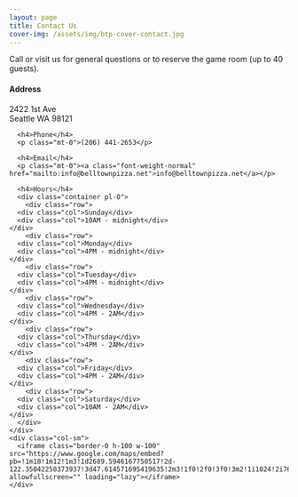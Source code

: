 ```yaml
---
layout: page
title: Contact Us
cover-img: /assets/img/btp-cover-contact.jpg
---
```


Call or visit us for general questions or to reserve the game room (up to 40 guests).

<div class="container">
  <div class="row">
    <div class="col-sm">
      <h4>Address</h4>
      <p class="mt-0">2422 1st Ave<br>Seattle WA  98121</p>

      <h4>Phone</h4>
      <p class="mt-0">(206) 441-2653</p>

      <h4>Email</h4>
      <p class="mt-0"><a class="font-weight-normal" href="mailto:info@belltownpizza.net">info@belltownpizza.net</a></p>

      <h4>Hours</h4>
      <div class="container pl-0">
        <div class="row">
	  <div class="col">Sunday</div>
	  <div class="col">10AM - midnight</div>
	</div>
        <div class="row">
	  <div class="col">Monday</div>
	  <div class="col">4PM - midnight</div>
	</div>
        <div class="row">
	  <div class="col">Tuesday</div>
	  <div class="col">4PM - midnight</div>
	</div>
        <div class="row">
	  <div class="col">Wednesday</div>
	  <div class="col">4PM - 2AM</div>
	</div>
        <div class="row">
	  <div class="col">Thursday</div>
	  <div class="col">4PM - 2AM</div>
	</div>
        <div class="row">
	  <div class="col">Friday</div>
	  <div class="col">4PM - 2AM</div>
	</div>
        <div class="row">
	  <div class="col">Saturday</div>
	  <div class="col">10AM - 2AM</div>
	</div>
      </div>
    </div>
    <div class="col-sm">
      <iframe class="border-0 h-100 w-100" src="https://www.google.com/maps/embed?pb=!1m18!1m12!1m3!1d2689.5946167750517!2d-122.35042258373937!3d47.614571695419635!2m3!1f0!2f0!3f0!3m2!1i1024!2i768!4f13.1!3m3!1m2!1s0x5490154dded9c2ad%3A0x7d6bc60e0e5d7291!2sBelltown%20Pizza!5e0!3m2!1sen!2sus!4v1625351933173!5m2!1sen!2sus" allowfullscreen="" loading="lazy"></iframe>
    </div>
  </div>
</div>

